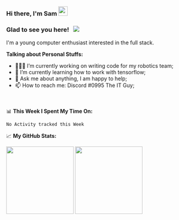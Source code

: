 ### Hi there, I'm Sam <img src="https://media.giphy.com/media/hvRJCLFzcasrR4ia7z/giphy.gif" width="25px">



### Glad to see you here! &nbsp; ![](https://visitor-badge.glitch.me/badge?page_id=Sam948-byte.Sam948-byte)

I'm a young computer enthusiast interested in the full stack.



**Talking about Personal Stuffs:**

- 👨🏻‍💻 I’m currently working on writing code for my robotics team;
- 🚀 I’m currently learning how to work with tensorflow;
- 💬 Ask me about anything, I am happy to help;
- 📫 How to reach me: Discord #0995 The IT Guy;

</br>

📊 **This Week I Spent My Time On:**
<!--START_SECTION:waka-->
```text
No Activity tracked this Week
```
<!--END_SECTION:waka-->


📈 **My GitHub Stats:**

<p>
  <img height="180em" src="https://github-readme-stats.vercel.app/api?username=Sam948-byte&show_icons=true&hide_border=true&&count_private=true&include_all_commits=true" />
  <img height="180em" src="https://github-readme-stats.vercel.app/api/top-langs/?username=Sam948-byte&show_icons=true&hide_border=true&layout=compact&langs_count=8"/>
</p>



